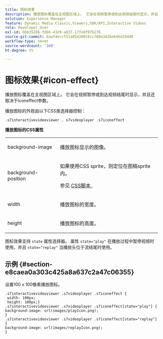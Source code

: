 ```yaml
---
title: 图标效果
description: 播放图标覆盖在主视图区域上。 它会在视频暂停或到达视频结尾时显示，并且还取决于iconeffect参数。
solution: Experience Manager
feature: Dynamic Media Classic,Viewers,SDK/API,Interactive Videos
role: Developer,User
exl-id: bbb35286-fdb6-4329-a837-17fe8f976276
source-git-commit: 6aaf4eccf51a05d200c6cc780e342be646d104d8
workflow-type: tm+mt
source-wordcount: '169'
ht-degree: 1%

---
```


# 图标效果{#icon-effect}

播放图标覆盖在主视图区域上。 它会在视频暂停或到达视频结尾时显示，并且还取决于iconeffect参数。

<!--<a id="section_061E550C1C1D4DB2BD663A898895B38C"></a>-->

播放图标的外观由以下CSS类选择器控制：

```
.s7interactivevideoviewer . s7videoplayer .s7iconeffect
```

**播放图标的CSS属性**

<table id="table_C48C56E696304C9BAFEE71BA9EA9A174"> 
 <tbody> 
  <tr> 
   <td colname="col1"> <p> <span class="codeph"> background-image </span> </p> </td> 
   <td colname="col2"> <p> 播放图标显示的图像。 </p> </td> 
  </tr> 
  <tr> 
   <td colname="col1"> <p> <span class="codeph"> background-position </span> </p> </td> 
   <td colname="col2"> <p> 如果使用CSS sprite，则定位在图稿sprite内。 </p> <p>参见 <a href="../../../c-html5-aem-asset-viewers/c-html5-aem-int-video/c-html5-aem-int-video-customizingviewer/c-html5-aem-int-video-customizingviewer.md#section-9b6d8d601cb441d08214dada7bb4eddc" format="dita" scope="local"> CSS脚本 </a>. </p> </td> 
  </tr> 
  <tr> 
   <td colname="col1"> <p> <span class="codeph"> width </span> </p> </td> 
   <td colname="col2"> <p> 播放图标的宽度。 </p> </td> 
  </tr> 
  <tr> 
   <td colname="col1"> <p> <span class="codeph"> height </span> </p> </td> 
   <td colname="col2"> <p>播放图标的高度。 </p> </td> 
  </tr> 
 </tbody> 
</table>

图标效果支持 `state` 属性选择器。 属性 `state="play"` 在播放过程中暂停视频时使用，并且 `state="replay"` 当播放头位于流结尾时使用。

## 示例 {#section-e8caea0a303c425a8a637c2a47c06355}

设置100 x 100像素播放图标。

```
.s7interactivevideoviewer .s7videoplayer .s7iconeffect { 
 width: 100px; 
 height: 100px;} 
.s7interactivevideoviewer .s7videoplayer .s7iconeffect[state="play"] { 
background-image: url(images/playIcon.png); 
} 
.s7interactivevideoviewer .s7videoplayer .s7iconeffect[state="replay"] { 
background-image: url(images/replayIcon.png); 
}
```
